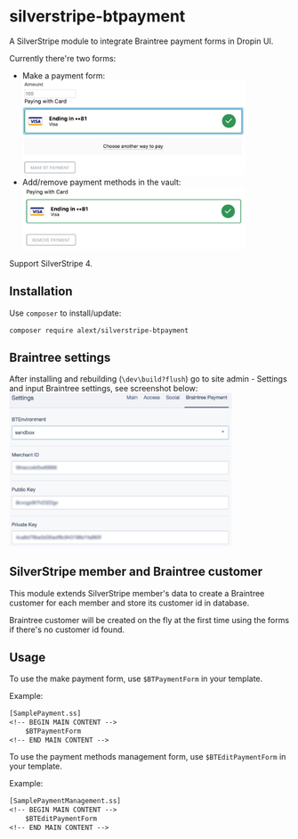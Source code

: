 silverstripe-btpayment
======================
A SilverStripe module to integrate Braintree payment forms in Dropin UI.

Currently there're two forms:
* Make a payment form:
  <img src="/_screenshots/make_payment.png" width=400 />
* Add/remove payment methods in the vault:
  <img src="/_screenshots/manage_methods.png" width=400 />

Support SilverStripe 4.

## Installation

Use `composer` to install/update:
```
composer require alext/silverstripe-btpayment
```

## Braintree settings

After installing and rebuilding (`\dev\build?flush`) go to site admin - Settings and input Braintree settings, see screenshot below:
<img src="/_screenshots/settings.png" width=400 />

## SilverStripe member and Braintree customer

This module extends SilverStripe member's data to create a Braintree customer for each member and store its customer id in database.

Braintree customer will be created on the fly at the first time using the forms if there's no customer id found. 

## Usage

To use the make payment form, use `$BTPaymentForm` in your template.

Example:
```
[SamplePayment.ss]
<!-- BEGIN MAIN CONTENT -->
    $BTPaymentForm
<!-- END MAIN CONTENT -->
```

To use the payment methods management form, use `$BTEditPaymentForm` in your template.

Example:
```
[SamplePaymentManagement.ss]
<!-- BEGIN MAIN CONTENT -->
    $BTEditPaymentForm
<!-- END MAIN CONTENT -->
```
